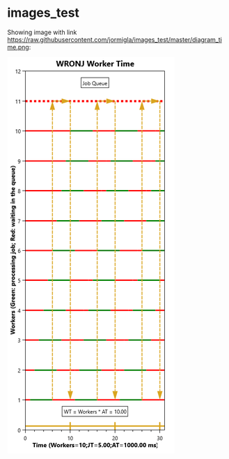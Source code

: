 # images_test

Showing image with link https://raw.githubusercontent.com/jormigla/images_test/master/diagram_time.png:

![alt text](https://raw.githubusercontent.com/jormigla/images_test/master/diagram_time.png) 
